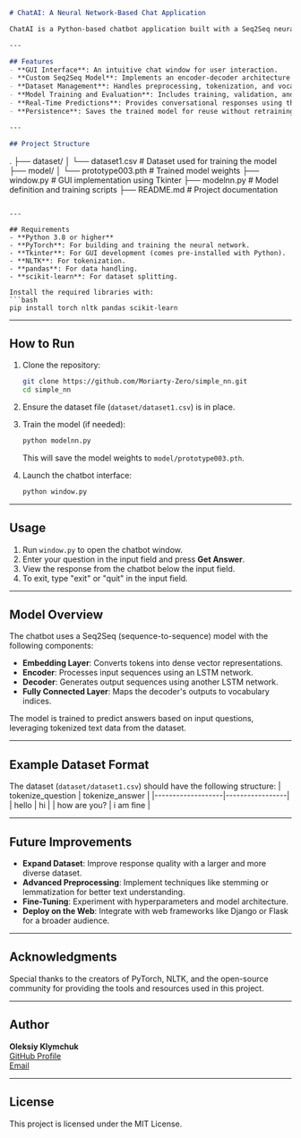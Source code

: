 ```markdown
# ChatAI: A Neural Network-Based Chat Application

ChatAI is a Python-based chatbot application built with a Seq2Seq neural network model using PyTorch. It features a graphical user interface (GUI) powered by Tkinter, enabling users to interact with the chatbot in real-time.

---

## Features
- **GUI Interface**: An intuitive chat window for user interaction.
- **Custom Seq2Seq Model**: Implements an encoder-decoder architecture for natural language understanding and generation.
- **Dataset Management**: Handles preprocessing, tokenization, and vocabulary building from a dataset.
- **Model Training and Evaluation**: Includes training, validation, and testing pipelines with loss tracking.
- **Real-Time Predictions**: Provides conversational responses using the trained model.
- **Persistence**: Saves the trained model for reuse without retraining.

---

## Project Structure
```
.
├── dataset/
│   └── dataset1.csv          # Dataset used for training the model
├── model/
│   └── prototype003.pth      # Trained model weights
├── window.py                 # GUI implementation using Tkinter
├── modelnn.py                # Model definition and training scripts
├── README.md                 # Project documentation
```

---

## Requirements
- **Python 3.8 or higher**
- **PyTorch**: For building and training the neural network.
- **Tkinter**: For GUI development (comes pre-installed with Python).
- **NLTK**: For tokenization.
- **pandas**: For data handling.
- **scikit-learn**: For dataset splitting.

Install the required libraries with:
```bash
pip install torch nltk pandas scikit-learn
```

---

## How to Run
1. Clone the repository:
   ```bash
   git clone https://github.com/Moriarty-Zero/simple_nn.git
   cd simple_nn
   ```

2. Ensure the dataset file (`dataset/dataset1.csv`) is in place.

3. Train the model (if needed):
   ```bash
   python modelnn.py
   ```
   This will save the model weights to `model/prototype003.pth`.

4. Launch the chatbot interface:
   ```bash
   python window.py
   ```

---

## Usage
1. Run `window.py` to open the chatbot window.
2. Enter your question in the input field and press **Get Answer**.
3. View the response from the chatbot below the input field.
4. To exit, type "exit" or "quit" in the input field.

---

## Model Overview
The chatbot uses a Seq2Seq (sequence-to-sequence) model with the following components:
- **Embedding Layer**: Converts tokens into dense vector representations.
- **Encoder**: Processes input sequences using an LSTM network.
- **Decoder**: Generates output sequences using another LSTM network.
- **Fully Connected Layer**: Maps the decoder's outputs to vocabulary indices.

The model is trained to predict answers based on input questions, leveraging tokenized text data from the dataset.

---

## Example Dataset Format
The dataset (`dataset/dataset1.csv`) should have the following structure:
| tokenize_question | tokenize_answer |
|-------------------|-----------------|
| hello             | hi             |
| how are you?      | i am fine      |

---

## Future Improvements
- **Expand Dataset**: Improve response quality with a larger and more diverse dataset.
- **Advanced Preprocessing**: Implement techniques like stemming or lemmatization for better text understanding.
- **Fine-Tuning**: Experiment with hyperparameters and model architecture.
- **Deploy on the Web**: Integrate with web frameworks like Django or Flask for a broader audience.

---

## Acknowledgments
Special thanks to the creators of PyTorch, NLTK, and the open-source community for providing the tools and resources used in this project.

---

## Author

**Oleksiy Klymchuk**  
[GitHub Profile](https://github.com/MoriartyZero)  
[Email](oleksiyklumchuk@gmail.com)

---

## License
This project is licensed under the MIT License.
```
